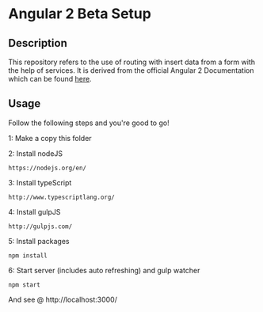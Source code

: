 # Angular 2 Beta Setup

## Description
This repository refers to the use of routing with insert data from a form with the help of services.
It is derived from the official Angular 2 Documentation which can be found [here](https://angular.io/docs/ts/latest/quickstart.html).
## Usage
Follow the following steps and you're good to go!

1: Make a copy this folder

2: Install nodeJS
```
https://nodejs.org/en/
```
3: Install typeScript
```
http://www.typescriptlang.org/
```
4: Install gulpJS
```
http://gulpjs.com/
```
5: Install packages
```
npm install
```
6: Start server (includes auto refreshing) and gulp watcher
```
npm start
```

And see @ http://localhost:3000/ 